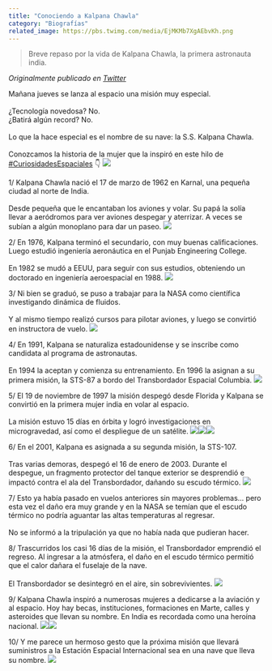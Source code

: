 ```yaml
---
title: "Conociendo a Kalpana Chawla"
category: "Biografías"
related_image: https://pbs.twimg.com/media/EjMKMb7XgAEbvKh.png
---
```

> Breve repaso por la vida de Kalpana Chawla, la primera astronauta india.

*Originalmente publicado en [Twitter](https://twitter.com/guidodecaso/status/1311403235022983169)*

<div class="card-tweets" dir="auto">
    <p>Mañana jueves se lanza al espacio una misión muy especial.<br />
<br />
¿Tecnología novedosa? No.<br />
¿Batirá algún record? No.<br />
<br />
Lo que la hace especial es el nombre de su nave: la S.S. Kalpana Chawla. <br />
<br />
Conozcamos la historia de la mujer que la inspiró en este hilo de <a class="entity-hashtag" href="/hashtag/CuriosidadesEspaciales">#CuriosidadesEspaciales</a> 👇 <span class="entity-image"><a href="https://pbs.twimg.com/media/EjMKMb7XgAEbvKh.jpg" target="_blank"><img src="https://pbs.twimg.com/media/EjMKMb7XgAEbvKh.jpg"></a></span></p>
    <p><span class="nop nop-start">1/ </span> Kalpana Chawla nació el 17 de marzo de 1962 en Karnal, una pequeña ciudad al norte de India.<br />
<br />
Desde pequeña que le encantaban los aviones y volar. Su papá la solía llevar a aeródromos para ver aviones despegar y aterrizar. A veces se subían a algún monoplano para dar un paseo. <span class="entity-image"><a href="https://pbs.twimg.com/media/EjMKNAFXgAMTX30.png" target="_blank"><img src="https://pbs.twimg.com/media/EjMKNAFXgAMTX30.png"></a></span></p>
    <p><span class="nop nop-start">2/ </span> En 1976, Kalpana terminó el secundario, con muy buenas calificaciones. Luego estudió ingeniería aeronáutica en el Punjab Engineering College.<br />
<br />
En 1982 se mudó a EEUU, para seguir con sus estudios, obteniendo un doctorado en ingeniería aeroespacial en 1988. <span class="entity-image"><a href="https://pbs.twimg.com/media/EjMKNrQWsAI_LC6.jpg" target="_blank"><img src="https://pbs.twimg.com/media/EjMKNrQWsAI_LC6.jpg"></a></span></p>
    <p><span class="nop nop-start">3/ </span> Ni bien se graduó, se puso a trabajar para la NASA como científica investigando dinámica de fluidos.<br />
<br />
Y al mismo tiempo realizó cursos para pilotar aviones, y luego se convirtió en instructora de vuelo. <span class="entity-image"><a href="https://pbs.twimg.com/media/EjMKOJbWoAE_7ik.png" target="_blank"><img src="https://pbs.twimg.com/media/EjMKOJbWoAE_7ik.png"></a></span></p>
    <p><span class="nop nop-start">4/ </span> En 1991, Kalpana se naturaliza estadounidense y se inscribe como candidata al programa de astronautas.<br />
<br />
En 1994 la aceptan y comienza su entrenamiento. En 1996 la asignan a su primera misión, la STS-87 a bordo del Transbordador Espacial Columbia. <span class="entity-image"><a href="https://pbs.twimg.com/media/EjMKO67WAAADEtt.png" target="_blank"><img src="https://pbs.twimg.com/media/EjMKO67WAAADEtt.png"></a></span></p>
    <p><span class="nop nop-start">5/ </span> El 19 de noviembre de 1997 la misión despegó desde Florida y Kalpana se convirtió en la primera mujer india en volar al espacio.<br />
<br />
La misión estuvo 15 días en órbita y logró investigaciones en microgravedad, así como el despliegue de un satélite. <span class="row justify-content-center entity-multiple-3"><span class="col-md-6"><span class="entity-image"><a href="https://pbs.twimg.com/media/EjMKPvnXgAAGQzq.jpg" target="_blank"><img src="https://pbs.twimg.com/media/EjMKPvnXgAAGQzq.jpg"></a></span></span><span class="col-md-6"><span class="entity-image"><a href="https://pbs.twimg.com/media/EjMKPwOWoAA0aLo.jpg" target="_blank"><img src="https://pbs.twimg.com/media/EjMKPwOWoAA0aLo.jpg"></a></span></span><span class="col-md-6"><span class="entity-image"><a href="https://pbs.twimg.com/media/EjMKPw1XsAYmByY.jpg" target="_blank"><img src="https://pbs.twimg.com/media/EjMKPw1XsAYmByY.jpg"></a></span></span></span></p>
    <p><span class="nop nop-start">6/ </span> En el 2001, Kalpana es asignada a su segunda misión, la STS-107.<br />
<br />
Tras varias demoras, despegó el 16 de enero de 2003. Durante el despegue, un fragmento protector del tanque exterior se desprendió e impactó contra el ala del Transbordador, dañando su escudo térmico. <span class="entity-image"><a href="https://pbs.twimg.com/media/EjMKQW7XYAIqYma.png" target="_blank"><img src="https://pbs.twimg.com/media/EjMKQW7XYAIqYma.png"></a></span></p>
    <p><span class="nop nop-start">7/ </span> Esto ya había pasado en vuelos anteriores sin mayores problemas... pero esta vez el daño era muy grande y en la NASA se temían que el escudo térmico no podría aguantar las altas temperaturas al regresar.<br />
<br />
No se informó a la tripulación ya que no había nada que pudieran hacer.</p>
    <p><span class="nop nop-start">8/ </span> Trascurridos los casi 16 días de la misión, el Transbordador emprendió el regreso. Al ingresar a la atmósfera, el daño en el escudo térmico permitió que el calor dañara el fuselaje de la nave.<br />
<br />
El Transbordador se desintegró en el aire, sin sobrevivientes. <span class="entity-image"><a href="https://pbs.twimg.com/media/EjMKQ_RWoAAJkfG.png" target="_blank"><img src="https://pbs.twimg.com/media/EjMKQ_RWoAAJkfG.png"></a></span></p>
    <p><span class="nop nop-start">9/ </span> Kalpana Chawla inspiró a numerosas mujeres a dedicarse a la aviación y al espacio. Hoy hay becas, instituciones, formaciones en Marte, calles y asteroides que llevan su nombre. En India es recordada como una heroína nacional. <span class="row justify-content-center entity-multiple-2"><span class="col-md-6"><span class="entity-image"><a href="https://pbs.twimg.com/media/EjMKRn4XgAAYks1.png" target="_blank"><img src="https://pbs.twimg.com/media/EjMKRn4XgAAYks1.png"></a></span></span><span class="col-md-6"><span class="entity-image"><a href="https://pbs.twimg.com/media/EjMKRomWsAABVVI.png" target="_blank"><img src="https://pbs.twimg.com/media/EjMKRomWsAABVVI.png"></a></span></span></span></p>
    <p><span class="nop nop-start">10/ </span> Y me parece un hermoso gesto que la próxima misión que llevará suministros a la Estación Espacial Internacional sea en una nave que lleva su nombre. <span class="entity-image"><a href="https://pbs.twimg.com/media/EjMKSeLWsAAzVaG.jpg" target="_blank"><img src="https://pbs.twimg.com/media/EjMKSeLWsAAzVaG.jpg"></a></span></p>
    <p><a class="entity-mention entity-mention-first" href="https://twitter.com/threadreaderapp"></a></p>
</div>

